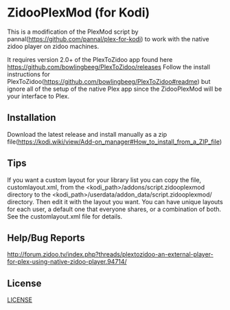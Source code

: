 # ZidooPlexMod (for Kodi)

This is a modification of the PlexMod script by pannal(https://github.com/pannal/plex-for-kodi) to work with the native zidoo player on zidoo machines.

It requires version 2.0+ of the PlexToZidoo app found here https://github.com/bowlingbeeg/PlexToZidoo/releases
Follow the install instructions for PlexToZidoo(https://github.com/bowlingbeeg/PlexToZidoo#readme) but ignore all of the setup of the native Plex app since the ZidooPlexMod will be your interface to Plex.


## Installation

Download the latest release and install manually as a zip file(https://kodi.wiki/view/Add-on_manager#How_to_install_from_a_ZIP_file)

## Tips

If you want a custom layout for your library list you can copy the file, customlayout.xml, from the <kodi_path>/addons/script.zidooplexmod directory to the <kodi_path>/userdata/addon_data/script.zidooplexmod/ directory.  Then edit it with the layout you want.  You can have unique layouts for each user, a default one that everyone shares, or a combination of both.  See the customlayout.xml file for details.


## Help/Bug Reports
http://forum.zidoo.tv/index.php?threads/plextozidoo-an-external-player-for-plex-using-native-zidoo-player.94714/

## License
[LICENSE](https://github.com/plexinc/plex-for-kodi/blob/master/LICENSE.txt)
